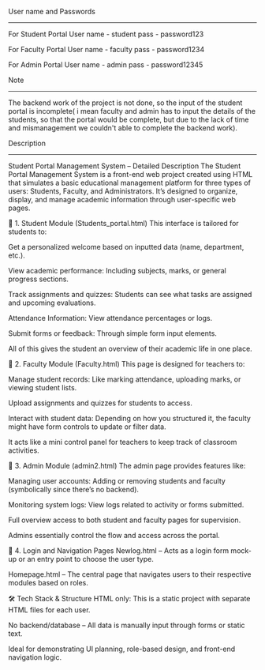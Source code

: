User name and Passwords
_______________________

For Student Portal
User name - student
pass - password123

For Faculty Portal
User name - faculty
pass - password1234

For Admin Portal
User name - admin
pass - password12345

Note
____
The backend work of the project is not done, so the input of the student portal is incomplete( i mean faculty and admin has to input the details of the students, so that the portal would be complete, but due to the lack of time and mismanagement we couldn't able to complete the backend work).

Description
___________
Student Portal Management System – Detailed Description
The Student Portal Management System is a front-end web project created using HTML that simulates a basic educational management platform for three types of users: Students, Faculty, and Administrators. It’s designed to organize, display, and manage academic information through user-specific web pages.

🔹 1. Student Module (Students_portal.html)
This interface is tailored for students to:

Get a personalized welcome based on inputted data (name, department, etc.).

View academic performance: Including subjects, marks, or general progress sections.

Track assignments and quizzes: Students can see what tasks are assigned and upcoming evaluations.

Attendance Information: View attendance percentages or logs.

Submit forms or feedback: Through simple form input elements.

All of this gives the student an overview of their academic life in one place.


🔹 2. Faculty Module (Faculty.html)
This page is designed for teachers to:

Manage student records: Like marking attendance, uploading marks, or viewing student lists.

Upload assignments and quizzes for students to access.

Interact with student data: Depending on how you structured it, the faculty might have form controls to update or filter data.

It acts like a mini control panel for teachers to keep track of classroom activities.

🔹 3. Admin Module (admin2.html)
The admin page provides features like:

Managing user accounts: Adding or removing students and faculty (symbolically since there’s no backend).

Monitoring system logs: View logs related to activity or forms submitted.

Full overview access to both student and faculty pages for supervision.

Admins essentially control the flow and access across the portal.

🔹 4. Login and Navigation Pages
Newlog.html – Acts as a login form mock-up or an entry point to choose the user type.

Homepage.html – The central page that navigates users to their respective modules based on roles.

🛠 Tech Stack & Structure
HTML only: This is a static project with separate HTML files for each user.

No backend/database – All data is manually input through forms or static text.

Ideal for demonstrating UI planning, role-based design, and front-end navigation logic.
